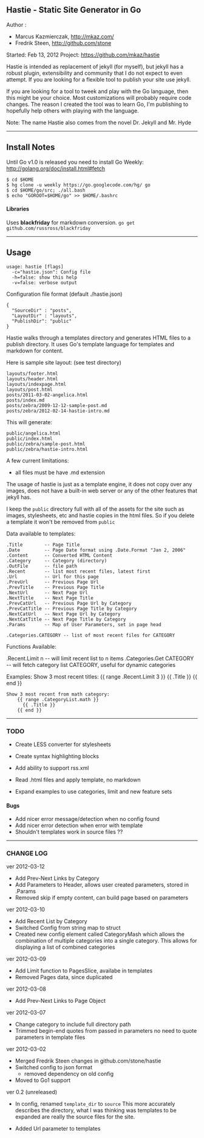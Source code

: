 ## Hastie - Static Site Generator in Go

Author :

 - Marcus Kazmierczak, http://mkaz.com/
 - Fredrik Steen, http://github.com/stone

Started: Feb 13, 2012
Project: https://github.com/mkaz/hastie

Hastie is intended as replacement of jekyll (for myself), but jekyll has a robust plugin, extensibility and community that I do not expect to even attempt.  If you are looking for a flexible tool to publish your site use jekyll.

If you are looking for a tool to tweek and play with the Go language, then this might be your choice. Most customizations will probably require code changes.  The reason I created the tool was to learn Go, I'm publishing to hopefully help others with playing with the language.

Note: The name Hastie also comes from the novel Dr. Jekyll and Mr. Hyde

--------------------------------------------------------------------------------

## Install Notes

Until Go v1.0 is released you need to install Go Weekly: <http://golang.org/doc/install.html#fetch>

    $ cd $HOME
    $ hg clone -u weekly https://go.googlecode.com/hg/ go
    $ cd $HOME/go/src; ./all.bash
    $ echo "GOROOT=$HOME/go" >> $HOME/.bashrc


#### Libraries

Uses **blackfriday** for markdown conversion. `go get github.com/russross/blackfriday`


--------------------------------------------------------------------------------

## Usage

    usage: hastie [flags]
      -c="hastie.json": Config file
      -h=false: show this help
      -v=false: verbose output

Configuration file format (default ./hastie.json)

    {
      "SourceDir" : "posts",
      "LayoutDir" : "layouts",
      "PublishDir": "public"
    }


Hastie walks through a templates directory and generates HTML files to a publish directory. It uses Go's template language for templates and markdown for content.

Here is sample site layout: (see test directory)

    layouts/footer.html
    layouts/header.html
    layouts/indexpage.html
    layouts/post.html
    posts/2011-03-02-angelica.html
    posts/index.md
    posts/zebra/2009-12-12-sample-post.md
    posts/zebra/2012-02-14-hastie-intro.md


This will generate:

    public/angelica.html
    public/index.html
    public/zebra/sample-post.html
    public/zebra/hastie-intro.html


A few current limitations:

  * all files must be have .md extension

The usage of hastie is just as a template engine, it does not copy over any images, does not have a built-in web server or any of the other features that jekyll has.

I keep the `public` directory full with all of the assets for the site such as images, stylesheets, etc and hastie copies in the html files. So if you delete a template it won't be removed from `public`


Data available to templates:

    .Title        -- Page Title
    .Date         -- Page Date format using .Date.Format "Jan 2, 2006"
    .Content      -- Converted HTML Content
    .Category     -- Category (directory)
    .OutFile      -- file path
    .Recent       -- list most recent files, latest first
    .Url          -- Url for this page
    .PrevUrl      -- Previous Page Url
    .PrevTitle    -- Previous Page Title
    .NextUrl      -- Next Page Url
    .NextTitle    -- Next Page Title
    .PrevCatUrl   -- Previous Page Url by Category
    .PrevCatTitle -- Previous Page Title by Category
    .NextCatUrl   -- Next Page Url by Category
    .NextCatTitle -- Next Page Title by Category
    .Params       -- Map of User Parameters, set in page head

    .Categories.CATEGORY -- list of most recent files for CATEGORY


Functions Available:
    
  .Recent.Limit n           -- will limit recent list to n items
  .Categories.Get CATEGORY  -- will fetch category list CATEGORY, useful for dynamic categories

Examples:
    Show 3 most recent titles: 
        {{ range .Recent.Limit 3 }}
          {{ .Title }}
        {{ end }}
    
    Show 3 most recent from math category:
        {{ range .CategoryList.math }}
          {{ .Title }}
        {{ end }}


--------------------------------------------------------------------------------

### TODO
* Create LESS converter for stylesheets
* Create syntax highlighting blocks

* Add ability to support rss.xml

* Read .html files and apply template, no markdown
* Expand examples to use categories, limit and new feature sets


#### Bugs
* Add nicer error message/detection when no config found
* Add nicer error detection when error with template
* Shouldn't templates work in source files ??

--------------------------------------------------------------------------------

### CHANGE LOG

ver 2012-03-12

  * Add Prev-Next Links by Category
  * Add Parameters to Header, allows user created parameters, stored in .Params
  * Removed skip if empty content, can build page based on parameters


ver 2012-03-10

  * Add Recent List by Category
  * Switched Config from string map to struct
  * Created new config element called CategoryMash which allows
    the combination of multiple categories into a single category.
    This allows for displaying a list of combined categories


ver 2012-03-09

  * Add Limit function to PagesSlice, availabe in templates
  * Removed Pages data, since duplicated


ver 2012-03-08

  * Add Prev-Next Links to Page Object


ver 2012-03-07

  * Change category to include full directory path
  * Trimmed begin-end quotes from passed in parameters
    no need to quote parameters in template files


ver 2012-03-02

  * Merged Fredrik Steen changes in github.com/stone/hastie
  * Switched config to json format
    - removed dependency on old config
  * Moved to Go1 support 


ver 0.2 (unreleased)
  * In config, renamed `template_dir` to `source` This more accurately describes the directory, what I was thinking was templates to be expanded are really the source files for the site.

  * Added Url parameter to templates


